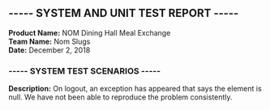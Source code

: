 ## ----- SYSTEM AND UNIT TEST REPORT -----
**Product Name:** NOM Dining Hall Meal Exchange  
**Team Name:** Nom Slugs  
**Date:** December 2, 2018  


### ----- SYSTEM TEST SCENARIOS -----

**Description:** On logout, an exception has appeared that says the element is null. We have not been able to reproduce the problem consistently. 




